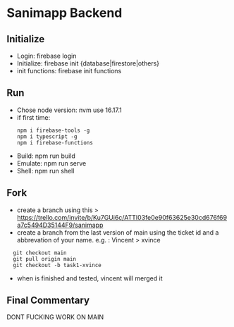 ﻿# Sanimapp Backend

## Initialize

- Login: firebase login
- Initialize: firebase init {database|firestore|others}
- init functions: firebase init functions

## Run

- Chose node version: nvm use 16.17.1
- if first time: 
  ```
  npm i firebase-tools -g
  npm i typescript -g
  npm i firebase-functions
  ```  
- Build: npm run build
- Emulate: npm run serve
- Shell: npm run shell

## Fork
- create a branch using this > https://trello.com/invite/b/Ku7GUi6c/ATTI03fe0e90f63625e30cd676f69a7c5494D35144F9/sanimapp
- create a branch from the last version of main using the ticket id and a abbrevation of your name. e.g. : Vincent > xvince
```
  git checkout main
  git pull origin main 
  git checkout -b task1-xvince
```
- when is finished and tested, vincent will merged it

## Final Commentary

DONT FUCKING WORK ON MAIN 

